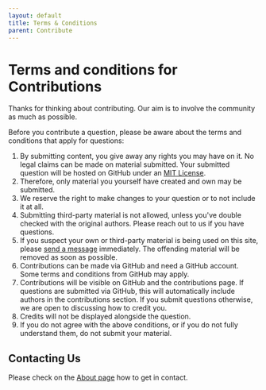 ```yaml
---
layout: default
title: Terms & Conditions
parent: Contribute
---
```


# Terms and conditions for Contributions

Thanks for thinking about contributing. Our aim is to involve the community as much as possible.

Before you contribute a question, please be aware about the terms and conditions that apply for questions:

1. By submitting content, you give away any rights you may have on it. No legal claims can be made on material submitted. Your submitted question will be hosted on GitHub under an [MIT License](https://github.com/huserben/scrum-kata/blob/main/LICENSE).
2. Therefore, only material you yourself have created and own may be submitted.
3. We reserve the right to make changes to your question or to not include it at all.
4. Submitting third-party material is not allowed, unless you've double checked with the original authors. Please reach out to us if you have questions.
5. If you suspect your own or third-party material is being used on this site, please [send a message](/scrum-kata/about/#contact) immediately. The offending material will be removed as soon as possible.
6. Contributions can be made via GitHub and need a GitHub account. Some terms and conditions from GitHub may apply.
7. Contributions will be visible on GitHub and the contributions page. If questions are submitted via GitHub, this will automatically include authors in the contributions section. If you submit questions otherwise, we are open to discussing how to credit you.
8. Credits will not be displayed alongside the question.
9. If you do not agree with the above conditions, or if you do not fully understand them, do not submit your material.

## Contacting Us
Please check on the [About page](/scrum-kata/about/#contact) how to get in contact.